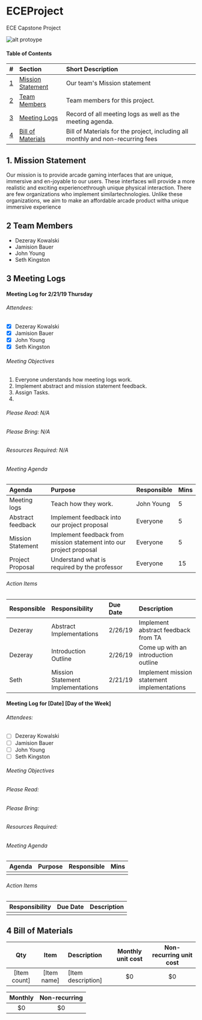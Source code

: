 # ECEProject
ECE Capstone Project

![alt protoype](https://proxy.duckduckgo.com/iu/?u=https%3A%2F%2Ftse3.mm.bing.net%2Fth%3Fid%3DOIP.GHSA6KYGV2oZg64Pt78JoAHaE8%26pid%3D15.1&f=1 "Prototype")

#### Table of Contents
|             #             | Section                                   | Short Description                                                               |
|:-------------------------:|:------------------------------------------|:--------------------------------------------------------------------------------|
| [1](#1-mission-statement) | [Mission Statement](#1-mission-statement) | Our team's Mission statement |
|   [2](#3-team-members)    | [Team Members](#2-team-members)           | Team members for this project.                                                  |
|   [3](#3-meeting-logs)    | [Meeting Logs](#3-meeting-logs)           | Record of all meeting logs as well as the meeting agenda.                       |
| [4](#4-bill-of-materials) | [Bill of Materials](#4-bill-of-materials) | Bill of Materials for the project, including all monthly and non-recurring fees |

## 1. Mission Statement
Our mission is to provide arcade gaming interfaces that are unique, immersive and en-joyable to our users.  These interfaces will provide a more realistic and exciting experiencethrough  unique  physical  interaction.   There  are  few  organizations  who  implement  similartechnologies.  Unlike these organizations, we aim to make an affordable arcade product witha unique immersive experience

## 2 Team Members
* Dezeray Kowalski
* Jamision Bauer
* John Young
* Seth Kingston

## 3 Meeting Logs

#### Meeting Log for 2/21/19 Thursday

###### Attendees:
<!--
* [X] Present
* [ ] Not Present
-->
* [X] Dezeray Kowalski
* [X] Jamision Bauer
* [X] John Young
* [X] Seth Kingston

<!-- List of objectives to acomplish at meeting -->
###### Meeting Objectives
1. Everyone understands how meeting logs work.
2. Implement abstract and mission statement feedback.
3. Assign Tasks.
4. 

<!-- What to read before this meeting -->
###### Please Read: N/A
<!-- What to bring before this meeting -->
###### Please Bring: N/A
<!-- Any additional resources to bring before this meeting -->
###### Resources Required: N/A

###### Meeting Agenda
<!-- | Agenda Item to go over | What's Purpose/Reason to go over it | Who's responsible for it | How long do we want to spend on it | -->
| Agenda | Purpose | Responsible | Mins |
|:------|:-------|:-----------|:----|
| Meeting logs | Teach how they work.    |  John Young            | 5 |
| Abstract feedback | Implement feedback into our project proposal | Everyone | 5 |
| Mission Statement | Implement feedback from mission statement into our project proposal | Everyone | 5 |
| Project Proposal | Understand what is required by the professor | Everyone | 15 |

###### Action Items
<!-- | Who's responsible for the action item discussed. | When is it due. | Details about the action item | -->
| Responsible | Responsibility | Due Date | Description |
|:-----|:--------------|:--------|:-----------|
| Dezeray | Abstract Implementations | 2/26/19 | Implement abstract feedback from TA |
| Dezeray | Introduction Outline | 2/26/19 | Come up with an introduction outline |
| Seth | Mission Statement Implementations | 2/21/19 | Implement mission statement implementations |

#### Meeting Log for [Date] [Day of the Week]

###### Attendees:
<!--
* [X] Present
* [ ] Not Present
-->
* [ ] Dezeray Kowalski
* [ ] Jamision Bauer
* [ ] John Young
* [ ] Seth Kingston

<!-- List of objectives to acomplish at meeting -->
###### Meeting Objectives

<!-- What to read before this meeting -->
###### Please Read:
<!-- What to bring before this meeting -->
###### Please Bring:
<!-- Any additional resources to bring before this meeting -->
###### Resources Required:

###### Meeting Agenda
<!-- | Agenda Item to go over | What's Purpose/Reason to go over it | Who's responsible for it | How long do we want to spend on it | -->
| Agenda | Purpose | Responsible | Mins |
|:-------|:--------|:------------|:-----|
|        |         |             |      |

###### Action Items
<!-- | Who's responsible for the action item discussed. | When is it due. | Details about the action item | -->
| Responsibility | Due Date | Description |
|:---------------|:---------|:------------|
|                |          |             |

## 4 Bill of Materials 
|     Qty      |    Item     | Description        | Monthly unit cost | Non-recurring unit cost |
|:------------:|:-----------:|:-------------------|:-----------------:|:-----------------------:|
| [Item count] | [Item name] | [Item description] |        $0         |           $0            |


| Monthly | Non-recurring |
|:-------:|:-------------:|
|   $0    |      $0       |


